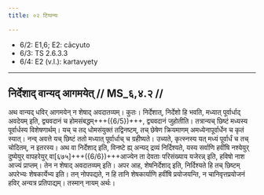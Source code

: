 ```yaml
---
title: ०२ टिप्पन्यः

---
```

- 6/2: E1,6; E2: cācyuto
- 6/3: TS 2.6.3.3
- 6/4: E2 (v.l.): kartavyety

____________________________________________


## निर्देशाद् वान्यद् आगमयेत् // MS_६,४.२ //

अथ वान्यद् धविर् आगमयेन् न शेषाद् अवदातव्यम्। कुतः। निर्देशात्, निर्देशो हि भवति, मध्यात् पूर्वार्धाद् अवदेयम् इति, द्व्यवदानं च होमसंबद्धम्+++({6/5})+++, द्व्यवदानं जुहोतीति। तत्रान्यच् छिष्टं मध्यस्य पूर्वार्धस्य विशेषणार्थम्। यच् च तद् धोमसंयुक्तं तद्विनष्टम्, तच् छेषेण क्रियमाणम् अमध्येनापूर्वार्धेन च कृतं स्यात्। नन्व् अवत्ते यच् छिष्टं ततो मध्यात् पूर्वार्धाच् च ग्रहीष्यते। उच्यते, कृत्स्नस्य यत् मध्यं पूर्वार्धं च तच् चोदितम्, न इतरस्य।
अथ वा निर्देशाद् इति, विनष्टे ह्य् अन्यद् द्रव्यं निर्दिश्यते, यस्य सर्वाणि हवींषि नश्येयुर् दुष्येयुर् वापहरेयुर् वा[६७५]+++({6/6})+++आज्येन ता देवताः परिसंख्याय यजेरन्न् इति, हविषो नाश आज्यं प्राप्तम्। तेन न शेषाद् अवदातव्यम् इति।
अपर आह, शेषनिर्देशाद् इति, निर्दिश्यते हि तच् छिष्टम् अपरेभ्यः शेषकार्येभ्य इति। तन् नोपपद्यते, न हि तानि शेषकार्याणि हवींषि प्रयोजयन्ति, न चानिवृत्तप्रयोजनं हविर् अन्यत्र प्रतिपाद्यम्। तस्मान् नायम् अर्थः।
